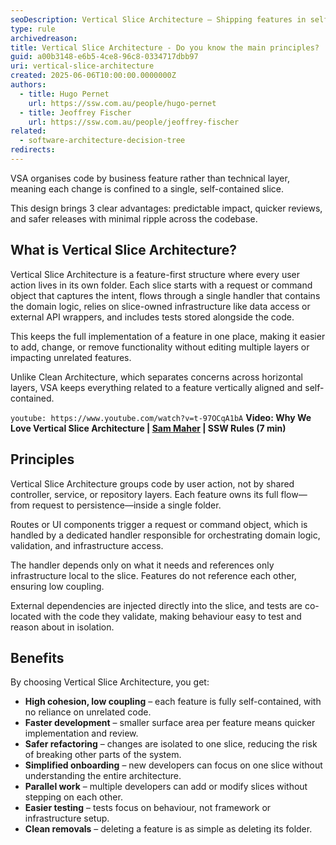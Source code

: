 ```yaml
---
seoDescription: Vertical Slice Architecture – Shipping features in self-contained slices. Discover how VSA groups code by business feature for faster change, easier testing, and safer refactors; explore its concepts, principles, and benefits.
type: rule
archivedreason:
title: Vertical Slice Architecture - Do you know the main principles?
guid: a00b3148-e6b5-4ce8-96c8-0334717dbb97
uri: vertical-slice-architecture
created: 2025-06-06T10:00:00.0000000Z
authors:
  - title: Hugo Pernet
    url: https://ssw.com.au/people/hugo-pernet
  - title: Jeoffrey Fischer
    url: https://ssw.com.au/people/jeoffrey-fischer
related:
  - software-architecture-decision-tree
redirects:
---
```


VSA organises code by business feature rather than technical layer, meaning each change is confined to a single, self-contained slice.

This design brings 3 clear advantages: predictable impact, quicker reviews, and safer releases with minimal ripple across the codebase.

<!--endintro-->

## What is Vertical Slice Architecture?

Vertical Slice Architecture is a feature-first structure where every user action lives in its own folder. Each slice starts with a request or command object that captures the intent, flows through a single handler that contains the domain logic, relies on slice-owned infrastructure like data access or external API wrappers, and includes tests stored alongside the code.

This keeps the full implementation of a feature in one place, making it easier to add, change, or remove functionality without editing multiple layers or impacting unrelated features.

Unlike Clean Architecture, which separates concerns across horizontal layers, VSA keeps everything related to a feature vertically aligned and self-contained.

`youtube: https://www.youtube.com/watch?v=t-97OCqA1bA`
**Video: Why We Love Vertical Slice Architecture | [Sam Maher](https://www.ssw.com.au/people/sam-maher/) | SSW Rules (7 min)**

## Principles

Vertical Slice Architecture groups code by user action, not by shared controller, service, or repository layers. Each feature owns its full flow—from request to persistence—inside a single folder. 

Routes or UI components trigger a request or command object, which is handled by a dedicated handler responsible for orchestrating domain logic, validation, and infrastructure access.

The handler depends only on what it needs and references only infrastructure local to the slice. Features do not reference each other, ensuring low coupling.

External dependencies are injected directly into the slice, and tests are co-located with the code they validate, making behaviour easy to test and reason about in isolation.

## Benefits  

By choosing Vertical Slice Architecture, you get:  

* **High cohesion, low coupling** – each feature is fully self-contained, with no reliance on unrelated code.  
* **Faster development** – smaller surface area per feature means quicker implementation and review.  
* **Safer refactoring** – changes are isolated to one slice, reducing the risk of breaking other parts of the system.  
* **Simplified onboarding** – new developers can focus on one slice without understanding the entire architecture.  
* **Parallel work** – multiple developers can add or modify slices without stepping on each other.  
* **Easier testing** – tests focus on behaviour, not framework or infrastructure setup.  
* **Clean removals** – deleting a feature is as simple as deleting its folder.
